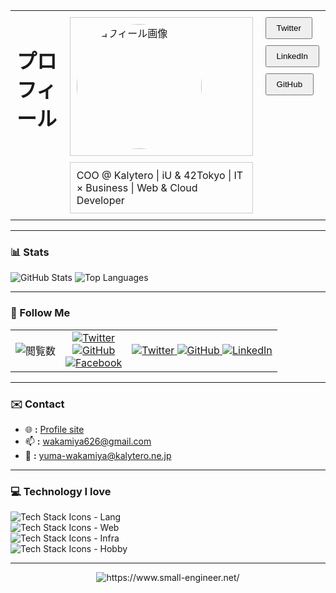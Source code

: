 <table>
  <tr>
    <td valign="top" style="padding: 10px;">
      <h1>プロフィール</h1>
    </td>
    <td valign="top" style="padding: 10px;">
      <div style="border: 1px solid #ccc; padding: 10px; margin-bottom: 10px;">
        <img src="https://www.small-engineer.net/images/profile.webp" alt="プロフィール画像" width="200" style="border-radius: 50%;">
      </div>
      <div style="border: 1px solid #ccc; padding: 10px;">
        COO @ Kalytero | iU &amp; 42Tokyo | IT × Business | Web &amp; Cloud Developer
      </div>
    </td>
    <td valign="top" style="padding: 10px;">
      <div style="margin-bottom: 10px;">
        <a href="https://twitter.com/yourprofile" target="_blank">
          <button style="padding: 8px 16px;">Twitter</button>
        </a>
      </div>
      <div style="margin-bottom: 10px;">
        <a href="https://linkedin.com/in/yourprofile" target="_blank">
          <button style="padding: 8px 16px;">LinkedIn</button>
        </a>
      </div>
      <div>
        <a href="https://github.com/yourprofile" target="_blank">
          <button style="padding: 8px 16px;">GitHub</button>
        </a>
      </div>
    </td>
  </tr>
</table>

---

### 📊 Stats
<p align="left">
  <img src="https://github-readme-stats.vercel.app/api?username=small-engineer&show_icons=true&theme=radical" alt="GitHub Stats" />
  <img src="https://github-readme-stats.vercel.app/api/top-langs/?username=small-engineer&layout=compact&theme=radical" alt="Top Languages" />
</p>

---

### 📱 Follow Me

<table>
  <tr>
    <td align="left">
      <img src="https://komarev.com/ghpvc/?username=small-engineer&color=green" alt="閲覧数">
    </td>
    <td align="center">
      <a href="https://twitter.com/WakamiyaYuma">
        <img src="https://img.shields.io/twitter/follow/WakamiyaYuma?style=social" alt="Twitter">
      </a>
      <br>
      <a href="https://github.com/small-engineer">
        <img src="https://img.shields.io/github/followers/small-engineer?style=social" alt="GitHub">
      </a>
      <br>
      <a href="https://facebook.com/yuma.wakamiya">
        <img src="https://img.shields.io/badge/Facebook-プロフィール-blue" alt="Facebook">
      </a>
    </td>
    <td align="center">
      <a href="https://twitter.com/WakamiyaYuma">
        <img src="https://skillicons.dev/icons?i=twitter" alt="Twitter">
      </a>
      <a href="https://github.com/small-engineer">
        <img src="https://skillicons.dev/icons?i=github" alt="GitHub">
      </a>
      <a href="https://www.linkedin.com/in/yuma-wakamiya/">
        <img src="https://skillicons.dev/icons?i=linkedin" alt="LinkedIn">
      </a>
    </td>
  </tr>
</table>

---

### ✉️ Contact

- 🌐 **:** [Profile site](https://wakamiya.blog/)
- 📫 **:** [wakamiya626@gmail.com](mailto:wakamiya626@gmail.com)
- 🏢 **:** [yuma-wakamiya@kalytero.ne.jp](mailto:yuma-wakamiya@kalytero.ne.jp)

---

### 💻 Technology I love

<p align="left">
  <img src="https://skillicons.dev/icons?i=vscode,js,ts,python" alt="Tech Stack Icons - Lang" /><br>
  <img src="https://skillicons.dev/icons?i=react,nextjs,svelte,astro,materialui,tailwind,emotion,styledcomponents,threejs" alt="Tech Stack Icons - Web" /><br>
  <img src="https://skillicons.dev/icons?i=yarn,express,nodejs,docker,terraform,cloudflare,workers,aws,gcp" alt="Tech Stack Icons - Infra" /><br>
  <img src="https://skillicons.dev/icons?i=vim,c,cpp,cmake,linux,ubuntu,debian,redhat,bsd" alt="Tech Stack Icons - Hobby" /><br>
</p>

---
<div align="center">
  <a herf="https://www.small-engineer.net/">
    <img src="https://www.small-engineer.net/images/banner.webp" alt="https://www.small-engineer.net/">
  </a>
</div>
